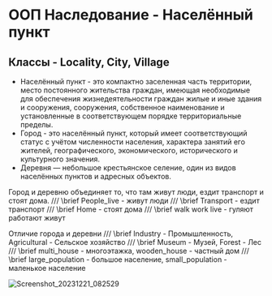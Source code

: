 # ООП Наследование - Населённый пункт
## Классы - Locality, City, Village
- Населённый пункт - это компактно заселенная часть территории,
  место постоянного жительства граждан, имеющая необходимые для 
  обеспечения жизнедеятельности граждан жилые и иные здания и сооружения,
  сооружения, собственное наименование и установленные в соответствующем
  порядке территориальные пределы.
- Город - это населённый пункт, который имеет соответствующий статус с 
  учётом численности населения, характера занятий его жителей, 
  географического, экономического, исторического и культурного значения.
- Деревня — небольшое крестьянское селение, 
  один из видов населённых пунктов и адресных объектов.

Город и деревню объединяет то, что там живут люди, ездит транспорт и стоят дома. 
/// \brief People_live - живут люди
/// \brief Transport - ездит транспорт
/// \brief Home - стоят дома
/// \brief walk work live - гуляют работают живут

Отличие города и деревни 
/// \brief Industry - Промышленность, Agricultural - Сельское хозяйство
/// \brief Museum - Музей, Forest - Лес
/// \brief multi_house - многоэтажка, wooden_house - частный дом
/// \brief large_population - большое население, small_population - маленькое население

![Screenshot_20231221_082529](https://github.com/BurdinskayaNV/OOP-2-kurs/assets/148595309/ff136f9f-5c31-44f7-a230-fa2e5351d4c6)
